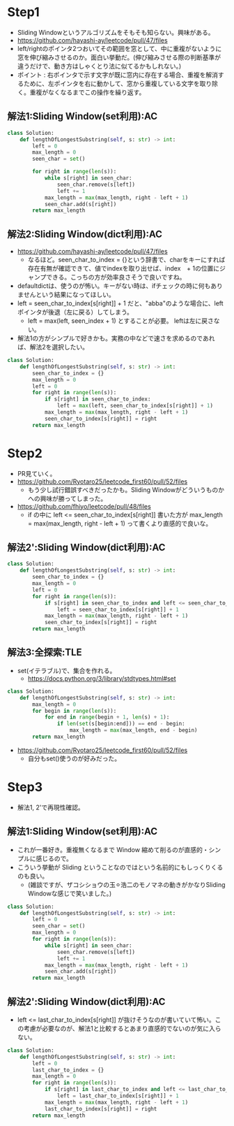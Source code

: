 # Step1
 - Sliding Windowというアルゴリズムをそもそも知らない。興味がある。
 - https://github.com/hayashi-ay/leetcode/pull/47/files
 - left/rightのポインタ2つおいてその範囲を窓として、中に重複がないように窓を伸び縮みさせるのか。面白い挙動だ。(伸び縮みさせる際の判断基準が違うだけで、動き方はしゃくとり法に似てるかもしれない。)
 - ポイント : 右ポインタで示す文字が既に窓内に存在する場合、重複を解消するために、左ポインタを右に動かして、窓から重複している文字を取り除く。重複がなくなるまでこの操作を繰り返す。
## 解法1:Sliding Window(set利用):AC
```py
class Solution:
    def lengthOfLongestSubstring(self, s: str) -> int:
        left = 0
        max_length = 0
        seen_char = set()

        for right in range(len(s)):
            while s[right] in seen_char:
                seen_char.remove(s[left])
                left += 1
            max_length = max(max_length, right - left + 1)
            seen_char.add(s[right])
        return max_length
```

## 解法2:Sliding Window(dict利用):AC
 - https://github.com/hayashi-ay/leetcode/pull/47/files
   - なるほど。seen_char_to_index = {}という辞書で、charをキーにすれば存在有無が確認できて、値でindexを取り出せば、index　+ 1の位置にジャンプできる。こっちの方が効率良さそうで良いですね。
 - defaultdictは、使うのが怖い。キーがない時は、ifチェックの時に何もありませんという結果になってほしい。
 - left = seen_char_to_index[s[right]] + 1 だと、"abba"のような場合に、left ポインタが後退（左に戻る）してしまう。
   - left = max(left, seen_index + 1) とすることが必要。 leftは左に戻さない。
 - 解法1の方がシンプルで好きかも。実務の中などで速さを求めるのであれば、解法2を選択したい。
```py
class Solution:
    def lengthOfLongestSubstring(self, s: str) -> int:
        seen_char_to_index = {}
        max_length = 0
        left = 0
        for right in range(len(s)):
            if s[right] in seen_char_to_index:
                left = max(left, seen_char_to_index[s[right]] + 1)
            max_length = max(max_length, right - left + 1)
            seen_char_to_index[s[right]] = right
        return max_length
```

# Step2
 - PR見ていく。
 - https://github.com/Ryotaro25/leetcode_first60/pull/52/files
   - もう少し試行錯誤すべきだったかも。Sliding Windowがどういうものかへの興味が勝ってしまった。
 - https://github.com/fhiyo/leetcode/pull/48/files
   - if の中に left <= seen_char_to_index[s[right]] 書いた方が max_length = max(max_length, right - left + 1) って書くより直感的で良いな。
## 解法2':Sliding Window(dict利用):AC
```py
class Solution:
    def lengthOfLongestSubstring(self, s: str) -> int:
        seen_char_to_index = {}
        max_length = 0
        left = 0
        for right in range(len(s)):
            if s[right] in seen_char_to_index and left <= seen_char_to_index[s[right]]:
                left = seen_char_to_index[s[right]] + 1
            max_length = max(max_length, right - left + 1)
            seen_char_to_index[s[right]] = right
        return max_length
```
## 解法3:全探索:TLE
 - set(イテラブル)で、集合を作れる。
   - https://docs.python.org/3/library/stdtypes.html#set
```py
class Solution:
    def lengthOfLongestSubstring(self, s: str) -> int:
        max_length = 0
        for begin in range(len(s)):
            for end in range(begin + 1, len(s) + 1):
                if len(set(s[begin:end])) == end - begin:
                    max_length = max(max_length, end - begin)
        return max_length
```

 - https://github.com/Ryotaro25/leetcode_first60/pull/52/files
   - 自分もset()使うのが好みだった。
# Step3
 - 解法1, 2'で再現性確認。
## 解法1:Sliding Window(set利用):AC
 - これが一番好き。重複無くなるまで Window 縮めて削るのが直感的・シンプルに感じるので。
 - こういう挙動が Sliding ということなのではという名前的にもしっくりくるのも良い。
   - (雑談ですが、ザコシショウの玉⚪︎浩二のモノマネの動きがかなりSliding Windowな感じで笑いました。)
```py
class Solution:
    def lengthOfLongestSubstring(self, s: str) -> int:
        left = 0
        seen_char = set()
        max_length = 0
        for right in range(len(s)):
            while s[right] in seen_char:
                seen_char.remove(s[left])
                left += 1
            max_length = max(max_length, right - left + 1)
            seen_char.add(s[right])
        return max_length
```

## 解法2':Sliding Window(dict利用):AC
 - left <= last_char_to_index[s[right]] が抜けそうなのが書いていて怖い。この考慮が必要なのが、解法1と比較するとあまり直感的でないのが気に入らない。
```py
class Solution:
    def lengthOfLongestSubstring(self, s: str) -> int:
        left = 0
        last_char_to_index = {}
        max_length = 0
        for right in range(len(s)):
            if s[right] in last_char_to_index and left <= last_char_to_index[s[right]]:
                left = last_char_to_index[s[right]] + 1
            max_length = max(max_length, right - left + 1)
            last_char_to_index[s[right]] = right
        return max_length
```

